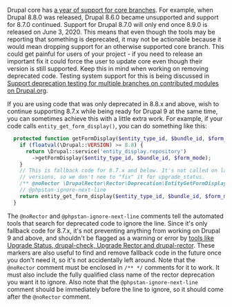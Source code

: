 Drupal core has [a year of support for core branches](https://dri.es/extended-security-coverage-for-drupal-8-minor-releases). For example, when Drupal 8.8.0 was released, Drupal 8.6.0 became unsupported and support for 8.7.0 continued. Support for Drupal 8.7.0 will only end once 8.9.0 is released on June 3, 2020\. This means that even though the tools may be reporting that something is deprecated, it may not be actionable because it would mean dropping support for an otherwise supported core branch. This could get painful for users of your project - if you need to release an important fix it could force the user to update core even though their version is still supported. Keep this in mind when working on removing deprecated code. Testing system support for this is being discussed in [Support deprecation testing for multiple branches on contributed modules on Drupal.org](https://www.drupal.org/project/drupal/issues/3002148).

If you are using code that was only deprecated in 8.8.x and above, wish to continue supporting 8.7.x while being ready for Drupal 9 at the same time, you can sometimes achieve this with a little extra work. For example, if your code calls `entity_get_form_display()`, you can do something like this:

```php
  protected function getFormDisplay($entity_type_id, $bundle_id, $form_mode) {
    if (floatval(\Drupal::VERSION) >= 8.8) {
      return \Drupal::service('entity_display.repository')
        ->getFormDisplay($entity_type_id, $bundle_id, $form_mode);
    }
    // This is fallback code for 8.7.x and below. It's not called on later
    // versions, so we don't nee to "fix" it for upgrade_status.
    /** @noRector \DrupalRector\Rector\Deprecation\EntityGetFormDisplayRector */
    // @phpstan-ignore-next-line
    return entity_get_form_display($entity_type_id, $bundle_id, $form_mode);
  }

```

The `@noRector` and `@phpstan-ignore-next-line` comments tell the automated tools that search for deprecated code to ignore the line. Since it's only fallback code for 8.7.x, it's not preventing anything from working on Drupal 9 and above, and shouldn't be flagged as a warning or error by [tools like Upgrade Status, drupal-check, Upgrade Rector and drupal-rector](https://www.drupal.org/docs/9/how-to-prepare-your-drupal-7-or-8-site-for-drupal-9/deprecation-checking-and-correction-tools). These markers are also useful to find and remove fallback code in the future once you don't need it, so it's not accidentally left around. Note that the `@noRector` comment must be enclosed in `/** */` comments for it to work. It must also include the fully qualified class name of the rector deprecation you want it to ignore. Also note that the `@phpstan-ignore-next-line` comment should be immediately before the line to ignore, so it should come after the `@noRector` comment.